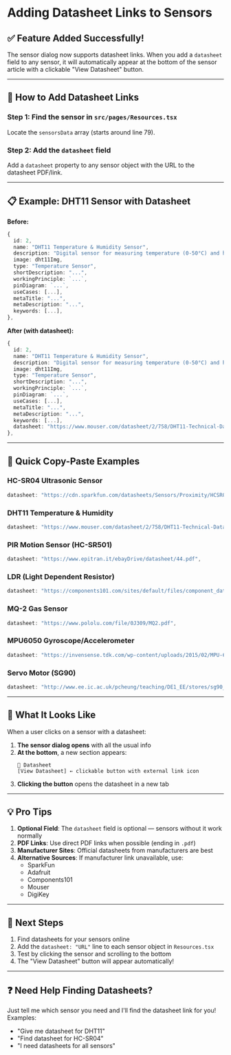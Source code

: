 # Adding Datasheet Links to Sensors

## ✅ Feature Added Successfully!

The sensor dialog now supports datasheet links. When you add a `datasheet` field to any sensor, it will automatically appear at the bottom of the sensor article with a clickable "View Datasheet" button.

---

## 📝 How to Add Datasheet Links

### Step 1: Find the sensor in `src/pages/Resources.tsx`

Locate the `sensorsData` array (starts around line 79).

### Step 2: Add the `datasheet` field

Add a `datasheet` property to any sensor object with the URL to the datasheet PDF/link.

---

## 📋 Example: DHT11 Sensor with Datasheet

**Before:**

```typescript
{
  id: 2,
  name: "DHT11 Temperature & Humidity Sensor",
  description: "Digital sensor for measuring temperature (0-50°C) and humidity",
  image: dht11Img,
  type: "Temperature Sensor",
  shortDescription: "...",
  workingPrinciple: `...`,
  pinDiagram: `...`,
  useCases: [...],
  metaTitle: "...",
  metaDescription: "...",
  keywords: [...],
},
```

**After (with datasheet):**

```typescript
{
  id: 2,
  name: "DHT11 Temperature & Humidity Sensor",
  description: "Digital sensor for measuring temperature (0-50°C) and humidity",
  image: dht11Img,
  type: "Temperature Sensor",
  shortDescription: "...",
  workingPrinciple: `...`,
  pinDiagram: `...`,
  useCases: [...],
  metaTitle: "...",
  metaDescription: "...",
  keywords: [...],
  datasheet: "https://www.mouser.com/datasheet/2/758/DHT11-Technical-Data-Sheet-Translated-Version-1143054.pdf", // ✅ Add this line
},
```

---

## 🎯 Quick Copy-Paste Examples

### HC-SR04 Ultrasonic Sensor

```typescript
datasheet: "https://cdn.sparkfun.com/datasheets/Sensors/Proximity/HCSR04.pdf",
```

### DHT11 Temperature & Humidity

```typescript
datasheet: "https://www.mouser.com/datasheet/2/758/DHT11-Technical-Data-Sheet-Translated-Version-1143054.pdf",
```

### PIR Motion Sensor (HC-SR501)

```typescript
datasheet: "https://www.epitran.it/ebayDrive/datasheet/44.pdf",
```

### LDR (Light Dependent Resistor)

```typescript
datasheet: "https://components101.com/sites/default/files/component_datasheet/LDR%20Datasheet.pdf",
```

### MQ-2 Gas Sensor

```typescript
datasheet: "https://www.pololu.com/file/0J309/MQ2.pdf",
```

### MPU6050 Gyroscope/Accelerometer

```typescript
datasheet: "https://invensense.tdk.com/wp-content/uploads/2015/02/MPU-6000-Datasheet1.pdf",
```

### Servo Motor (SG90)

```typescript
datasheet: "http://www.ee.ic.ac.uk/pcheung/teaching/DE1_EE/stores/sg90_datasheet.pdf",
```

---

## 🎨 What It Looks Like

When a user clicks on a sensor with a datasheet:

1. **The sensor dialog opens** with all the usual info
2. **At the bottom**, a new section appears:
   ```
   📄 Datasheet
   [View Datasheet] ← clickable button with external link icon
   ```
3. **Clicking the button** opens the datasheet in a new tab

---

## 💡 Pro Tips

1. **Optional Field**: The `datasheet` field is optional — sensors without it work normally
2. **PDF Links**: Use direct PDF links when possible (ending in `.pdf`)
3. **Manufacturer Sites**: Official datasheets from manufacturers are best
4. **Alternative Sources**: If manufacturer link unavailable, use:
   - SparkFun
   - Adafruit
   - Components101
   - Mouser
   - DigiKey

---

## 🚀 Next Steps

1. Find datasheets for your sensors online
2. Add the `datasheet: "URL"` line to each sensor object in `Resources.tsx`
3. Test by clicking the sensor and scrolling to the bottom
4. The "View Datasheet" button will appear automatically!

---

## ❓ Need Help Finding Datasheets?

Just tell me which sensor you need and I'll find the datasheet link for you! Examples:

- "Give me datasheet for DHT11"
- "Find datasheet for HC-SR04"
- "I need datasheets for all sensors"
